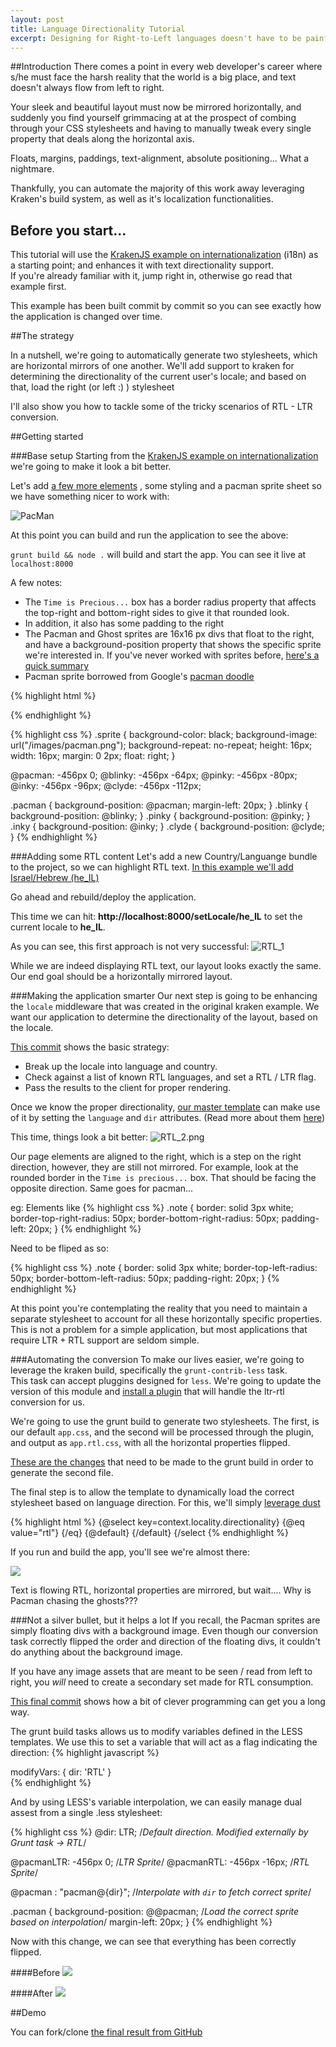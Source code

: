 ```yaml
---
layout: post
title: Language Directionality Tutorial
excerpt: Designing for Right-to-Left languages doesn't have to be painful. Automate it with Kraken!
---
```


##Introduction
There comes a point in every web developer's career where s/he must face the harsh reality that the world is a big place,
and text doesn't always flow from left to right.

Your sleek and beautiful layout must now be mirrored horizontally, and suddenly you find yourself grimmacing at at the prospect
of combing through your CSS stylesheets and having to manually tweak every single property that deals along the horizontal axis.
 
 Floats, margins, paddings, text-alignment, absolute positioning... What a nightmare.
 
 Thankfully, you can automate the majority of this work away leveraging Kraken's build system, as well as it's localization functionalities.

## Before you start...

This tutorial will use the [KrakenJS example on internationalization](https://github.com/krakenjs/kraken-example-with-i18n) (i18n) 
as a starting point; and enhances it with text directionality support.  
If you're already familiar with it, jump right in, otherwise go read that example first.

This example has been built commit by commit so you can see exactly how the application is changed over time.

##The strategy

In a nutshell, we're going to automatically generate two stylesheets, which are horizontal mirrors of one another. 
We'll add support to kraken for determining the directionality of the current user's locale; and based on that, load the
right (or left :) ) stylesheet

I'll also show you how to tackle some of the tricky scenarios of RTL - LTR conversion.

##Getting started

###Base setup
Starting from the [KrakenJS example on internationalization](https://github.com/lmarkus/Kraken_Example_Text_Directionality/commit/443cf70b51cb04b8627284022f9383f37a26234b) 
we're going to make it look a bit better.

Let's add [a few more elements](https://github.com/lmarkus/Kraken_Example_Text_Directionality/commit/c95d2d5404dd646c4b0ced081665be1af4cb3d3b)
, some styling and a pacman sprite sheet so we have something nicer to work with:

![PacMan](/assets/images/LTR_0.png)

At this point you can build and run the application to see the above:

`grunt build && node .` will build and start the app. You can see it live at `localhost:8000`


A few notes:

* The `Time is Precious...` box has a border radius property that affects the top-right and bottom-right sides to give it that rounded look.
* In addition, it also has some padding to the right
* The Pacman and Ghost sprites are 16x16 px divs that float to the right, and have a background-position property that 
shows the specific sprite we're interested in. If you've never worked with sprites before, [here's a quick summary](https://css-tricks.com/css-sprites/)
* Pacman sprite borrowed from Google's [pacman doodle](https://www.google.com/doodles/30th-anniversary-of-pac-man)

{% highlight html %}
    <div class="game">
        <div class="sprite pacman"></div>
        <div class="sprite blinky"></div>
        <div class="sprite pinky "></div>
        <div class="sprite inky  "></div>
        <div class="sprite clyde "></div>
    </div>
{% endhighlight %}

{% highlight css %}
.sprite {
  background-color: black;
  background-image: url("/images/pacman.png");
  background-repeat: no-repeat;
  height: 16px;
  width: 16px;
  margin: 0 2px;
  float: right;
}

@pacman: -456px 0;
@blinky: -456px -64px;
@pinky:  -456px -80px;
@inky:   -456px -96px;
@clyde:  -456px -112px;

.pacman {
  background-position: @pacman;
  margin-left: 20px;
}
.blinky {
  background-position: @blinky;
}
.pinky {
  background-position: @pinky;
}
.inky {
  background-position: @inky;
}
.clyde {
  background-position: @clyde;
}
{% endhighlight %}


###Adding some RTL content
Let's add a new Country/Languange bundle to the project, so we can highlight RTL text. [In this example we'll add
Israel/Hebrew (he_IL)](https://github.com/lmarkus/Kraken_Example_Text_Directionality/commit/3bce161b2ff84986d81c2788406d26c76f21609c)

Go ahead and rebuild/deploy the application.

This time we can hit: **http://localhost:8000/setLocale/he_IL** to set the current locale to **he_IL**.

As you can see, this first approach is not very successful:
![RTL_1](/assets/images/RTL_1.png)

While we are indeed displaying RTL text, our layout looks exactly the same. Our end goal should be a horizontally mirrored layout.

###Making the application smarter
Our next step is going to be enhancing the `locale` middleware that was created in the original kraken example. We want our
application to determine the directionality of the layout, based on the locale.

[This commit](https://github.com/lmarkus/Kraken_Example_Text_Directionality/commit/eecc1392dbe89e0ccecac99fdc6f7b1d3586242e)
shows the basic strategy:

* Break up the locale into language and country.
* Check against a list of known RTL languages, and set a RTL / LTR flag.
* Pass the results to the client for proper rendering.

Once we know the proper directionality, [our master template](https://github.com/lmarkus/Kraken_Example_Text_Directionality/commit/97bfd4204991bc93a29fb6d7b49414653afac2f1) 
can make use of it by setting the `language` and `dir` attributes. (Read more about them [here](http://www.w3schools.com/tags/att_global_dir.asp))
  
This time, things look a bit better:
![RTL_2.png](/assets/images/RTL_2.png)

Our page elements are aligned to the right, which is a step on the right direction, however, they are still not mirrored.
For example, look at the rounded border in the `Time is precious...` box. That should be facing the opposite direction. 
Same goes for pacman...

eg: Elements like
{% highlight css %}
.note {
  border: solid 3px white;
  border-top-right-radius: 50px;
  border-bottom-right-radius: 50px;
  padding-left: 20px;
}
{% endhighlight %}

Need to be fliped as so:

{% highlight css %}
.note {
  border: solid 3px white;
  border-top-left-radius: 50px;
  border-bottom-left-radius: 50px;
  padding-right: 20px;
}
{% endhighlight %}

At this point you're contemplating the reality that you need to maintain a separate stylesheet to account for all these 
horizontally specific properties. This is not a problem for a simple application, but most applications that require LTR + RTL support
are seldom simple.

###Automating the conversion
To make our lives easier, we're going to leverage the kraken build, specifically the `grunt-contrib-less` task.  
 This task can accept pluggins designed for `less`.  We're going to update the version of this module and [install a plugin](https://github.com/lmarkus/Kraken_Example_Text_Directionality/commit/64673180a1cc2de03e21e9d5a339bc25f730f845) 
 that will handle the ltr-rtl conversion for us.
 
 We're going to use the grunt build to generate two stylesheets. The first, is our default `app.css`, and the second will be processed through the 
 plugin, and output as `app.rtl.css`, with all the horizontal properties flipped.
 
 [These are the changes](https://github.com/lmarkus/Kraken_Example_Text_Directionality/commit/a16717dbe720709874e4eb7f4ef3e992167c6551)
 that need to be made to the grunt build in order to generate the second file.


The final step is to allow the template to dynamically load the correct stylesheet based on language direction. For this,
we'll simply [leverage dust](https://github.com/lmarkus/Kraken_Example_Text_Directionality/commit/fef70826bd91c96d6552d8852928d92befdd27d9) 

{% highlight html %}
    {@select key=context.locality.directionality}
        {@eq value="rtl"}
            <link rel="stylesheet" href="/css/app.rtl.css"/>
        {/eq}
        {@default}
            <link rel="stylesheet" href="/css/app.css"/>
        {/default}
    {/select
{% endhighlight %}

If you run and build the app, you'll see we're almost there:

![](/assets/images/RTL_3.png)

Text is flowing RTL, horizontal properties are mirrored, but wait.... Why is Pacman chasing the ghosts???

###Not a silver bullet, but it helps a lot
If you recall, the Pacman sprites are simply floating divs with a background image.
Even though our conversion task correctly flipped the order and direction of the floating divs, it couldn't do anything about the 
background image.

If you have any image assets that are meant to be seen / read from left to right,  you *will* need to create a secondary set
made for RTL consumption.

[This final commit](https://github.com/lmarkus/Kraken_Example_Text_Directionality/commit/e5f2ff0dc9699c203ae3b5fd3d704ecc2cbe5467) shows how a bit of clever programming can get you a long way.

The grunt build tasks allows us to modify variables defined in the LESS templates. We use this to set a variable that will act as a flag indicating the direction:
 {% highlight javascript %}
 
modifyVars: {
			 dir: 'RTL'
			}			
 {% endhighlight %}
 
 And by using LESS's variable interpolation, we can easily manage dual assest from a single .less stylesheet:
 
 {% highlight css %}
@dir: LTR; /*Default direction. Modified externally by Grunt task -> RTL*/

@pacmanLTR: -456px 0;     /*LTR Sprite*/
@pacmanRTL: -456px -16px; /*RTL Sprite*/

@pacman   : "pacman@{dir}"; /*Interpolate with `dir` to fetch correct sprite*/

.pacman {
  background-position: @@pacman; /*Load the correct sprite based on interpolation*/
  margin-left: 20px;
}
{% endhighlight %}


Now with this change, we can see that everything has been correctly flipped.

####Before
![](/assets/images/LTR_0.png)

####After
![](/assets/images/RTL_4.png)

##Demo

You can fork/clone [the final result from GitHub](https://github.com/lmarkus/Kraken_Example_Text_Directionality)



